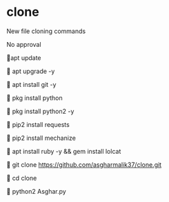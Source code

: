 # clone 
New file cloning commands


No approval

👿apt update

👿 apt upgrade -y

👿 apt install git -y

👿 pkg install python

👿 pkg install python2 -y

👿 pip2 install requests

👿 pip2 install mechanize

👿 apt install ruby -y && gem install lolcat

👿 git clone https://github.com/asgharmalik37/clone.git

👿 cd clone

🌚 python2 Asghar.py
